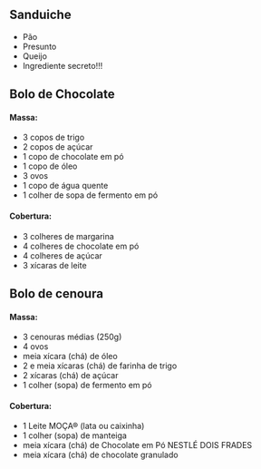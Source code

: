 ## Sanduiche
* Pão
* Presunto
* Queijo
* Ingrediente secreto!!!

## Bolo de Chocolate

#### Massa:

* 3 copos de trigo
* 2 copos de açúcar
* 1 copo de chocolate em pó
* 1 copo de óleo
* 3 ovos
* 1 copo de água quente
* 1 colher de sopa de fermento em pó

#### Cobertura: 

* 3 colheres de margarina
* 4 colheres de chocolate em pó
* 4 colheres de açúcar
* 3 xícaras de leite

## Bolo de cenoura

#### Massa:

* 3 cenouras médias (250g)
* 4 ovos
* meia xícara (chá) de óleo
* 2 e meia xícaras (chá) de farinha de trigo
* 2 xícaras (chá) de açúcar
* 1 colher (sopa) de fermento em pó

#### Cobertura: 

* 1 Leite MOÇA® (lata ou caixinha)
* 1 colher (sopa) de manteiga
* meia xícara (chá) de Chocolate em Pó NESTLÉ DOIS FRADES
* meia xícara (chá) de chocolate granulado

